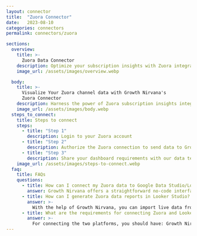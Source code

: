 ```yaml
---
layout: connector
title:  "Zuora Connector"
date:   2023-08-10
categories: connectors
permalink: connectors/zuora

sections:
  overview:
    title: >-
      Zuora Data Connector
    description: Optimize your subscription insights with Zuora integration. Seamlessly merge subscription data from Zuora with Looker Studio's analytical capabilities, unlocking insights that drive subscription strategies, revenue analysis, and operational excellence.
    image_url: /assets/images/overview.webp

  body:
    title: >-
      Visualize Your Zuora channel data with Growth Nirvana's
      Zuora Connector
    description: Harness the power of Zuora subscription insights integrated into Looker Studio for strategic subscription management decisions.
    image_url: /assets/images/body.webp
  steps_to_connect:
    title: Steps to connect
    steps:
      - title: "Step 1"
        description: Login to your Zuora account
      - title: "Step 2"
        description: Authorize the Zuora connection to send data to Growth Nirvana
      - title: "Step 3"
        description: Share your dashboard requirements with our data team. We will build the report for you.
    image_url: /assets/images/steps-to-connect.webp
  faq:
    title: FAQs
    questions:
      - title: How can I connect my Zuora data to Google Data Studio/Looker Studio?
        answer: Growth Nirvana offers a straightforward no-code interface to connect to Zuora data sources.
      - title: How can I generate Zuora data reports in Looker Studio?
        answer: >-
          With the help of Growth Nirvana, you can import live data from Zuora into Looker Studio. These data can be viewed in charts, tables, and dashboards to generate branded reports that can be shared instantly.
      - title: What are the requirements for connecting Zuora and Looker Studio?
        answer: >-
          For connecting the two platforms, you should have: Growth Nirvana Account and Zuora Ads Account
---
```

